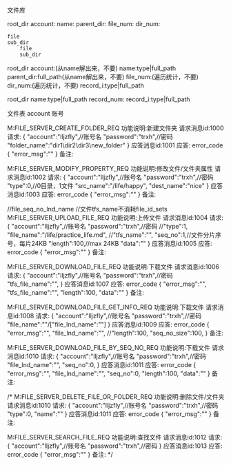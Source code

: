 文件库

root_dir
    account:
    name:
    parent_dir:
    file_num:
    dir_num:

    file
    sub_dir
        file
        sub_dir


root_dir
    account:(从name解出来，不要)
    name:type|full_path
    parent_dir:full_path(从name解出来，不要)
    file_num:(遍历统计，不要)
    dir_num:(遍历统计，不要)
    record_i:type|full_path

root_dir
    name:type|full_path
    record_num:
    record_i:type|full_path


文件表
account     账号


M:FILE_SERVER_CREATE_FOLDER_REQ
功能说明:新建文件夹
请求消息id:1000
请求:
    {
        "account":"lljzfly",//账号名
        "password":"trxh",//密码
        "folder_name":"dir1\dir2\dir3\new_folder"
    }
应答消息id:1001
应答:
    error_code
    {
        "error_msg":""
    }
备注:


M:FILE_SERVER_MODIFY_PROPERTY_REQ
功能说明:修改文件/文件夹属性
请求消息id:1002
请求:
    {
        "account":"lljzfly",//账号名
        "password":"trxh",//密码
        "type":0,//0目录，1文件
        "src_name":"/life/happy",
        "dest_name":"nice"
    }
应答消息id:1003
应答:
    error_code
    {
        "error_msg":""
    }
备注:


//file_seq_no_lnd_name
//文件tfs_name不消耗file_id_sets
M:FILE_SERVER_UPLOAD_FILE_REQ
功能说明:上传文件
请求消息id:1004
请求:
    {
        "account":"lljzfly",//账号名
        "password":"trxh",//密码
        //"type":1,
        "file_name":"/life/practice_life.md",
        //"tfs_name":"",
        "seq_no":1,//文件分片序号，每片24KB
        "length":100,//max 24KB
        "data":""
    }
应答消息id:1005
应答:
    error_code
    {
        "error_msg":""
    }
备注:


M:FILE_SERVER_DOWNLOAD_FILE_REQ
功能说明:下载文件
请求消息id:1006
请求:
    {
        "account":"lljzfly",//账号名
        "password":"trxh",//密码
        "tfs_file_name":"",
    }
应答消息id:1007
应答:
    error_code
    {
        "error_msg":"",
        "tfs_file_name":"",
        "length":100,
        "data":""
    }
备注:

M:FILE_SERVER_DOWNLOAD_FILE_GET_INFO_REQ
功能说明:下载文件
请求消息id:1008
请求:
    {
        "account":"lljzfly",//账号名
        "password":"trxh",//密码
        "file_name":""/["file_lnd_name":""]
    }
应答消息id:1009
应答:
    error_code
    {
        "error_msg":"",
        "file_lnd_name":"",
        //"length":100,
        "seq_no_size":100,
    }
备注:

M:FILE_SERVER_DOWNLOAD_FILE_BY_SEQ_NO_REQ
功能说明:下载文件
请求消息id:1010
请求:
    {
        "account":"lljzfly",//账号名
        "password":"trxh",//密码
        "file_lnd_name":"",
        "seq_no":0,
    }
应答消息id:1011
应答:
    error_code
    {
        "error_msg":"",
        "file_lnd_name":"",
        "seq_no":0,
        "length":100,
        "data":""
    }
备注:




/*
M:FILE_SERVER_DELETE_FILE_OR_FOLDER_REQ
功能说明:删除文件/文件夹
请求消息id:1010
请求:
    {
        "account":"lljzfly",//账号名
        "password":"trxh",//密码
        "type":0,
        "name":""
    }
应答消息id:1011
应答:
    error_code
    {
        "error_msg":""
    }
备注:



M:FILE_SERVER_SEARCH_FILE_REQ
功能说明:查找文件
请求消息id:1012
请求:
    {
        "account":"lljzfly",//账号名
        "password":"trxh",//密码
    }
应答消息id:1013
应答:
    error_code
    {
        "error_msg":""
    }
备注:
*/